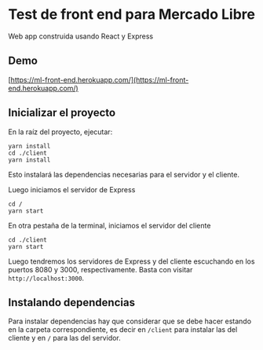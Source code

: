 # Test de front end para Mercado Libre

Web app construida usando React y Express

## Demo

[https://ml-front-end.herokuapp.com/](https://ml-front-end.herokuapp.com/)

## Inicializar el proyecto

En la raíz del proyecto, ejecutar:

```
yarn install
cd ./client
yarn install
```

Esto instalará las dependencias necesarias para el servidor y el cliente.

Luego iniciamos el servidor de Express

```
cd /
yarn start
```

En otra pestaña de la terminal, iniciamos el servidor del cliente

```
cd ./client
yarn start
```

Luego tendremos los servidores de Express y del cliente escuchando en los puertos 8080 y 3000, respectivamente. Basta con visitar `http://localhost:3000`.

## Instalando dependencias

Para instalar dependencias hay que considerar que se debe hacer estando en la carpeta correspondiente, es decir en `/client` para instalar las del cliente y en `/` para las del servidor.
